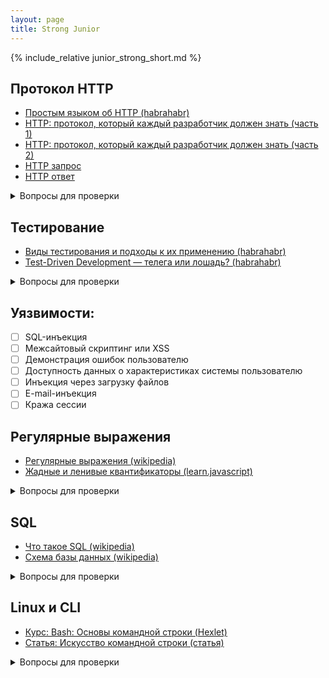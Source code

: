 ```yaml
---
layout: page
title: Strong Junior
---
```


{% include_relative junior_strong_short.md %}

## Протокол HTTP 

  * [Простым языком об HTTP (habrahabr)](https://habrahabr.ru/post/215117/)
  * [HTTP: протокол, который каждый разработчик должен знать (часть 1)](http://ruseller.com/lessons.php?rub=28&id=1726)
  * [HTTP: протокол, который каждый разработчик должен знать (часть 2)](http://ruseller.com/lessons.php?rub=28&id=1777)
  * [HTTP запрос](http://citforum.ru/internet/cgi_tut/rqst.shtml)
  * [HTTP ответ](http://citforum.ru/internet/cgi_tut/spns.shtml)

<details><summary markdown='span'>Вопросы для проверки</summary>

  - [ ] Что такое User-agent и зачем он нужет?
  - [ ] Что такое DNS?
  - [ ] Отличия HTTP 2.0 от версий 1.x?
  - [ ] Что такое тело HTTP-запроса?
  - [ ] Как происходит передача данных?
  - [ ] Как происходит отправка форм?
  - [ ] Что такое Transfer-Encoding?
  - [ ] Что такое Перенаправления?
  - [ ] Что такое Базовая аутентификация?
  - [ ] Что такое Cookies?

</details>

## Тестирование

  * [Виды тестирования и подходы к их применению (habrahabr)](https://habrahabr.ru/post/81226/)
  * [Test-Driven Development — телега или лошадь? (habrahabr)](https://habrahabr.ru/post/206828/)

<details><summary markdown='span'>Вопросы для проверки</summary>

  - [ ] Что такое TDD?
  - [ ] Что такое BDD?
  - [ ] Что такое Unit тестирование?
  - [ ] Что такое интеграционное тестирование?
  - [ ] Что такое системное тестирование?

</details>

## Уязвимости:

  - [ ] SQL-инъекция
  - [ ] Межсайтовый скриптинг или XSS
  - [ ] Демонстрация ошибок пользователю
  - [ ] Доступность данных о характеристиках системы пользователю
  - [ ] Инъекция через загрузку файлов
  - [ ] E-mail-инъекция
  - [ ] Кража сессии

## Регулярные выражения

   * [Регулярные выражения (wikipedia)](https://ru.wikipedia.org/wiki/%D0%A0%D0%B5%D0%B3%D1%83%D0%BB%D1%8F%D1%80%D0%BD%D1%8B%D0%B5_%D0%B2%D1%8B%D1%80%D0%B0%D0%B6%D0%B5%D0%BD%D0%B8%D1%8F)
   * [Жадные и ленивые квантификаторы (learn.javascript)](https://learn.javascript.ru/regexp-greedy-and-lazy)

<details><summary markdown='span'>Вопросы для проверки</summary>

  - [ ] Расскажите про понятия:
     - [ ] Квантификация
     - [ ] Жадность
     - [ ] Группировка

</details>

## SQL 

  * [Что такое SQL (wikipedia)](https://ru.wikipedia.org/wiki/SQL)
  * [Схема базы данных (wikipedia)](https://ru.wikipedia.org/wiki/%D0%A1%D1%85%D0%B5%D0%BC%D0%B0_%D0%B1%D0%B0%D0%B7%D1%8B_%D0%B4%D0%B0%D0%BD%D0%BD%D1%8B%D1%85)
 
<details><summary markdown='span'>Вопросы для проверки</summary>

  - [ ] Как создавать и удалять базы данных, таблицы
  - [ ] Как добавлять, обновлять и удалять записи
  - [ ] Что такое схема (SCHEMA)
  - [ ] WHERE
  - [ ] LIMIT, OFFSET
  - [ ] ORDER BY
  - [ ] GROUP BY
  - [ ] JOIN
  - [ ] Подзапросы

</details>

## Linux и CLI

  * [Курс: Bash: Основы командной строки (Hexlet)](https://ru.hexlet.io/courses/bash?ref=62000)
  * [Статья: Искусство командной строки (статья)](https://github.com/jlevy/the-art-of-command-line/blob/master/README-ru.md)

<details><summary markdown='span'>Вопросы для проверки</summary>

  - [ ] Какая разница между UNIX и LINUX?
  - [ ] Что такое BASH?
    - [ ] Что делает команда `cd /src/`?
    - [ ] Что делает команда `ls -lha`?
    - [ ] Как выйти из vim?
    - [ ] Что делает команда `touch one.txt`?
    - [ ] Что делает команда `cp -R one two`?
    - [ ] Что делает команда `mv one two`?
    - [ ] Что делает команда `rm -rf one`?
    - [ ] Что делает команда `pwd`?
    - [ ] Что делает команда `cat one.txt`?
    - [ ] Что делает команда `tac one.txt`?
    - [ ] Что делает команда `tail one.txt`?
    - [ ] Что делает команда `tail -f one.txt`?
    
</details>
